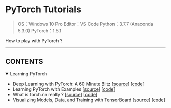 # PyTorch Tutorials

> OS：Windows 10 Pro
> Editor：VS Code
> Python：3.7.7 (Anaconda 5.3.0)
> PyTorch：1.5.1

How to play with PyTorch ?

---

## CONTENTS

<details open>
<summary>Learning PyTorch</summary>

* Deep Learning with PyTorch: A 60 Minute Blitz [[source](https://pytorch.org/tutorials/beginner/deep_learning_60min_blitz.html)] [[code](https://github.com/atomicoo/pytorch-tutorials/tree/master/LEARNING_PYTORCH/A_60_MINUTE_BLITZ)]
* Learning PyTorch with Examples [[source](https://pytorch.org/tutorials/beginner/pytorch_with_examples.html)] [[code](https://github.com/atomicoo/pytorch-tutorials/blob/master/LEARNING_PYTORCH/LEARN_WITH_EXAMPLES.py)]
* What is torch.nn really ? [[source](https://pytorch.org/tutorials/beginner/nn_tutorial.html)] [[code](https://github.com/atomicoo/pytorch-tutorials/blob/master/LEARNING_PYTORCH/WHAT_IS_TORCH_NN.py)]
* Visualizing Models, Data, and Training with TensorBoard [[source](https://pytorch.org/tutorials/intermediate/tensorboard_tutorial.html)] [[code](https://github.com/atomicoo/pytorch-tutorials/blob/master/LEARNING_PYTORCH/VISUALIZING_WITH_TENSORBOARD.py)]

</details>

